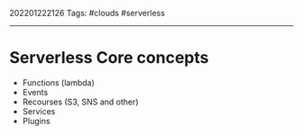 202201222126
Tags: #clouds #serverless

--- 
# Serverless Core concepts
- Functions (lambda)
- Events
- Recourses (S3, SNS and other)
- Services
- Plugins